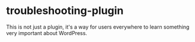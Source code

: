 # troubleshooting-plugin
This is not just a plugin, it's a way for users everywhere to learn something very important about WordPress.

